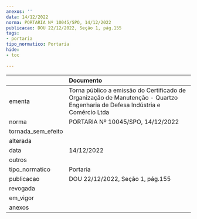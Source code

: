 ```yaml
---
anexos: ''
data: 14/12/2022
norma: PORTARIA Nº 10045/SPO, 14/12/2022
publicacao: DOU 22/12/2022, Seção 1, pág.155
tags:
- portaria
tipo_normatico: Portaria
hide: 
- toc 
 
---
```


|                    | Documento                                                                                                                    |
|:-------------------|:-----------------------------------------------------------------------------------------------------------------------------|
| ementa             | Torna público a emissão do Certificado de Organização de Manutenção - Quartzo Engenharia de Defesa Indústria e Comércio Ltda |
| norma              | PORTARIA Nº 10045/SPO, 14/12/2022                                                                                            |
| tornada_sem_efeito |                                                                                                                              |
| alterada           |                                                                                                                              |
| data               | 14/12/2022                                                                                                                   |
| outros             |                                                                                                                              |
| tipo_normatico     | Portaria                                                                                                                     |
| publicacao         | DOU 22/12/2022, Seção 1, pág.155                                                                                             |
| revogada           |                                                                                                                              |
| em_vigor           |                                                                                                                              |
| anexos             |                                                                                                                              |